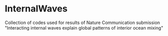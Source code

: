# InternalWaves
Collection of codes used for results of Nature Communication submission "Interacting internal waves explain global patterns of interior ocean mixing"
